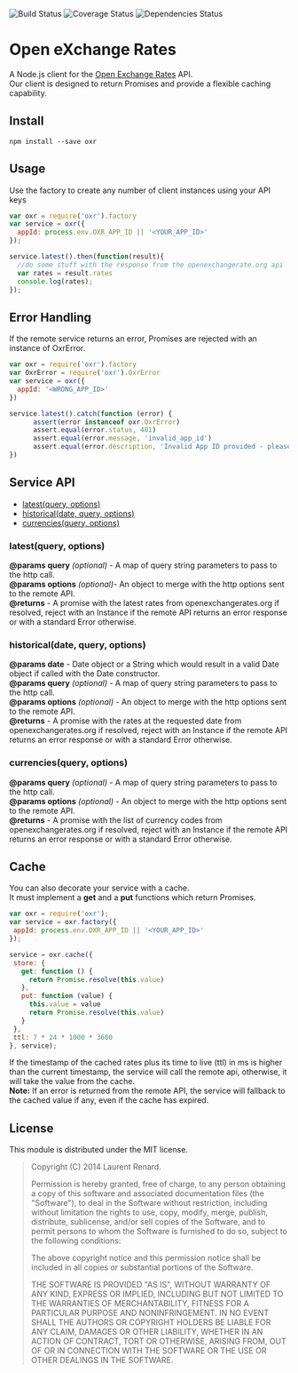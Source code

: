 ![Build Status](https://img.shields.io/travis/continuous-software/open-exchange-rate-promise.svg) ![Coverage Status](https://img.shields.io/coveralls/continuous-software/open-exchange-rate-promise.svg) ![Dependencies Status](https://img.shields.io/david/continuous-software/open-exchange-rate-promise.svg)

# Open eXchange Rates

A Node.js client for the [Open Exchange Rates](https://openexchangerates.org) API.  
Our client is designed to return Promises and provide a flexible caching capability.

## Install

`npm install --save oxr`

## Usage

Use the factory to create any number of client instances using your API keys

```javascript
var oxr = require('oxr').factory
var service = oxr({
  appId: process.env.OXR_APP_ID || '<YOUR_APP_ID>'
});

service.latest().then(function(result){
  //do some stuff with the response from the openexchangerate.org api
  var rates = result.rates
  console.log(rates);
});

```

## Error Handling

If the remote service returns an error, Promises are rejected with an instance of OxrError.

```javascript
var oxr = require('oxr').factory
var OxrError = require('oxr').OxrError
var service = oxr({
  appId: '<WRONG_APP_ID>'
})

service.latest().catch(function (error) {
      assert(error instanceof oxr.OxrError)
      assert.equal(error.status, 401)
      assert.equal(error.message, 'invalid_app_id')
      assert.equal(error.description, 'Invalid App ID provided - please sign up at https://openexchangerates.org/signup, or contact support@openexchangerates.org. Thanks!')
})
```

## Service API

* [latest(query, options)]()
* [historical(date, query, options)]()
* [currencies(query, options)]()

### latest(query, options)  
**@params query** *(optional)* - A map of query string parameters to pass to the http call.  
**@params options** *(optional)*- An object to merge with the http options sent to the remote API.  
**@returns** - A promise with the latest rates from openexchangerates.org if resolved, reject with an Instance if the remote API returns an error response or with a standard Error otherwise.

### historical(date, query, options)  
**@params date** - Date object or a String which would result in a valid Date object if called with the Date constructor.  
**@params query** *(optional)* - A map of query string parameters to pass to the http call.  
**@params options** *(optional)* - An object to merge with the http options sent to the remote API.  
**@returns** - A promise with the rates at the requested date from openexchangerates.org if resolved, reject with an Instance if the remote API returns an error response or with a standard Error otherwise.

### currencies(query, options)  
**@params query** *(optional)* - A map of query string parameters to pass to the http call.  
**@params options** *(optional)* - An object to merge with the http options sent to the remote API.  
**@returns** - A promise with the list of currency codes from openexchangerates.org if resolved, reject with an Instance if the remote API returns an error response or with a standard Error otherwise.

## Cache

You can also decorate your service with a cache.  
It must implement a **get** and a **put** functions which return Promises.

 ```javascript
var oxr = require('oxr');
var service = oxr.factory({
  appId: process.env.OXR_APP_ID || '<YOUR_APP_ID>'
});

service = oxr.cache({
  store: {
    get: function () {
      return Promise.resolve(this.value)
    },
    put: function (value) {
      this.value = value
      return Promise.resolve(this.value)
    }
  },
  ttl: 7 * 24 * 1000 * 3600
}, service);
```

If the timestamp of the cached rates plus its time to live (ttl) in ms is higher than the current timestamp, the service will call the remote api, otherwise, it will take the value from the cache.  
**Note:** If an error is returned from the remote API, the service will fallback to the cached value if any, even if the cache has expired.

## License

This module is distributed under the MIT license.

> Copyright (C) 2014 Laurent Renard.
>
> Permission is hereby granted, free of charge, to any person
> obtaining a copy of this software and associated documentation files
> (the "Software"), to deal in the Software without restriction,
> including without limitation the rights to use, copy, modify, merge,
> publish, distribute, sublicense, and/or sell copies of the Software,
> and to permit persons to whom the Software is furnished to do so,
> subject to the following conditions:
>
> The above copyright notice and this permission notice shall be
> included in all copies or substantial portions of the Software.
>
> THE SOFTWARE IS PROVIDED "AS IS", WITHOUT WARRANTY OF ANY KIND,
> EXPRESS OR IMPLIED, INCLUDING BUT NOT LIMITED TO THE WARRANTIES OF
> MERCHANTABILITY, FITNESS FOR A PARTICULAR PURPOSE AND
> NONINFRINGEMENT. IN NO EVENT SHALL THE AUTHORS OR COPYRIGHT HOLDERS
> BE LIABLE FOR ANY CLAIM, DAMAGES OR OTHER LIABILITY, WHETHER IN AN
> ACTION OF CONTRACT, TORT OR OTHERWISE, ARISING FROM, OUT OF OR IN
> CONNECTION WITH THE SOFTWARE OR THE USE OR OTHER DEALINGS IN THE
> SOFTWARE.
